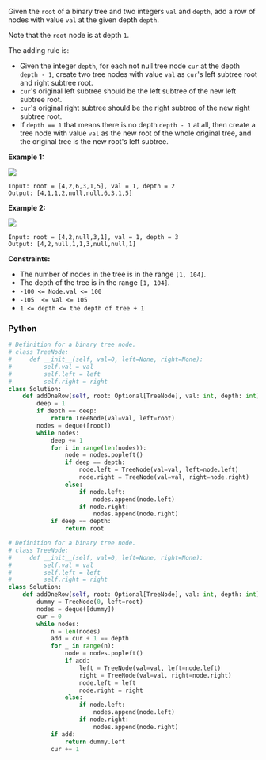 Given the  `root`  of a binary tree and two integers  `val`  and  `depth`, add a row of nodes with value  `val`  at the given depth  `depth`.

Note that the  `root`  node is at depth  `1`.

The adding rule is:

-   Given the integer  `depth`, for each not null tree node  `cur`  at the depth  `depth - 1`, create two tree nodes with value  `val`  as  `cur`'s left subtree root and right subtree root.
-   `cur`'s original left subtree should be the left subtree of the new left subtree root.
-   `cur`'s original right subtree should be the right subtree of the new right subtree root.
-   If  `depth == 1`  that means there is no depth  `depth - 1`  at all, then create a tree node with value  `val`  as the new root of the whole original tree, and the original tree is the new root's left subtree.

**Example 1:**

![](https://assets.leetcode.com/uploads/2021/03/15/addrow-tree.jpg)
```
Input: root = [4,2,6,3,1,5], val = 1, depth = 2
Output: [4,1,1,2,null,null,6,3,1,5]
```

**Example 2:**

![](https://assets.leetcode.com/uploads/2021/03/11/add2-tree.jpg)
```
Input: root = [4,2,null,3,1], val = 1, depth = 3
Output: [4,2,null,1,1,3,null,null,1]
```

**Constraints:**

-   The number of nodes in the tree is in the range  `[1, 104]`.
-   The depth of the tree is in the range  `[1, 104]`.
-   `-100 <= Node.val <= 100`
-   `-105  <= val <= 105`
-   `1 <= depth <= the depth of tree + 1`


### Python
```python
# Definition for a binary tree node.
# class TreeNode:
#     def __init__(self, val=0, left=None, right=None):
#         self.val = val
#         self.left = left
#         self.right = right
class Solution:
    def addOneRow(self, root: Optional[TreeNode], val: int, depth: int) -> Optional[TreeNode]:
        deep = 1
        if depth == deep:
            return TreeNode(val=val, left=root)
        nodes = deque([root])
        while nodes:
            deep += 1
            for i in range(len(nodes)):
                node = nodes.popleft()
                if deep == depth:
                    node.left = TreeNode(val=val, left=node.left)
                    node.right = TreeNode(val=val, right=node.right)
                else:
                    if node.left:
                        nodes.append(node.left)
                    if node.right:
                        nodes.append(node.right)
            if deep == depth:
                return root
```

```python
# Definition for a binary tree node.
# class TreeNode:
#     def __init__(self, val=0, left=None, right=None):
#         self.val = val
#         self.left = left
#         self.right = right
class Solution:
    def addOneRow(self, root: Optional[TreeNode], val: int, depth: int) -> Optional[TreeNode]:
        dummy = TreeNode(0, left=root)
        nodes = deque([dummy])
        cur = 0
        while nodes:
            n = len(nodes)
            add = cur + 1 == depth
            for _ in range(n):
                node = nodes.popleft()
                if add:
                    left = TreeNode(val=val, left=node.left)
                    right = TreeNode(val=val, right=node.right)
                    node.left = left
                    node.right = right
                else:
                    if node.left:
                        nodes.append(node.left)
                    if node.right:
                        nodes.append(node.right)
            if add:
                return dummy.left
            cur += 1
```